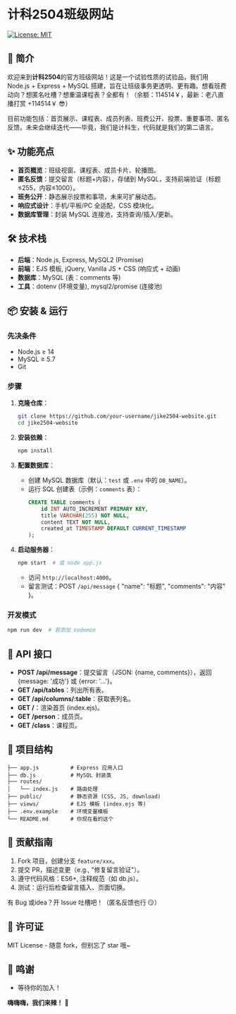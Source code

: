 # 计科2504班级网站

[![License: MIT](https://img.shields.io/badge/License-MIT-yellow.svg)](https://opensource.org/licenses/MIT)

## 🚀 简介

欢迎来到**计科2504**的官方班级网站！这是一个试验性质的试验品，我们用 Node.js + Express + MySQL 搭建，旨在让班级事务更透明、更有趣。想看班费动向？想匿名吐槽？想重温课程表？全都有！（余额：114514￥，最新：老八直播打赏 +114514￥ 😎）

目前功能包括：首页展示、课程表、成员列表、班费公开、投票、重要事项、匿名反馈。未来会继续迭代——毕竟，我们是计科生，代码就是我们的第二语言。

## ✨ 功能亮点

- **首页概览**：班级视窗、课程表、成员卡片、轮播图。
- **匿名反馈**：提交留言（标题+内容），存储到 MySQL，支持前端验证（标题≤255，内容≤1000）。
- **班务公开**：静态展示投票和事项，未来可扩展动态。
- **响应式设计**：手机/平板/PC 全适配，CSS 模块化。
- **数据库管理**：封装 MySQL 连接池，支持查询/插入/更新。

## 🛠️ 技术栈

- **后端**：Node.js, Express, MySQL2 (Promise)
- **前端**：EJS 模板, jQuery, Vanilla JS + CSS (响应式 + 动画)
- **数据库**：MySQL (表：comments 等)
- **工具**：dotenv (环境变量), mysql2/promise (连接池)

## 📦 安装 & 运行

### 先决条件
- Node.js ≥ 14
- MySQL ≥ 5.7
- Git

### 步骤
1. **克隆仓库**：
   ```bash
   git clone https://github.com/your-username/jike2504-website.git
   cd jike2504-website
   ```

2. **安装依赖**：
   ```bash
   npm install
   ```

3. **配置数据库**：
   - 创建 MySQL 数据库（默认：`test` 或 `.env` 中的 `DB_NAME`）。
   - 运行 SQL 创建表（示例：`comments` 表）：
     ```sql
     CREATE TABLE comments (
         id INT AUTO_INCREMENT PRIMARY KEY,
         title VARCHAR(255) NOT NULL,
         content TEXT NOT NULL,
         created_at TIMESTAMP DEFAULT CURRENT_TIMESTAMP
     );
     ```

4. **启动服务器**：
   ```bash
   npm start  # 或 node app.js
   ```
   - 访问 `http://localhost:4000`。
   - 留言测试：POST `/api/message` { "name": "标题", "comments": "内容" }。

### 开发模式
```bash
npm run dev  # 若添加 nodemon
```

## 🔌 API 接口

- **POST /api/message**：提交留言（JSON: {name, comments}），返回 {message: '成功'} 或 {error: '...'}。
- **GET /api/tables**：列出所有表。
- **GET /api/columns/:table**：获取表列名。
- **GET /**：渲染首页 (index.ejs)。
- **GET /person**：成员页。
- **GET /class**：课程页。

## 📁 项目结构

```
├── app.js          # Express 应用入口
├── db.js           # MySQL 封装类
├── routes/
│   └── index.js    # 路由处理
├── public/         # 静态资源 (CSS, JS, download)
├── views/          # EJS 模板 (index.ejs 等)
├── .env.example    # 环境变量模板
└── README.md       # 你现在看的这个
```

## 🤝 贡献指南

1. Fork 项目，创建分支 `feature/xxx`。
2. 提交 PR，描述变更（e.g., "修复留言验证"）。
3. 遵守代码风格：ES6+, 注释规范（如 db.js）。
4. 测试：运行后检查留言插入、页面切换。

有 Bug 或idea？开 Issue 吐槽吧！（匿名反馈也行 😏）

## 📄 许可证

MIT License - 随意 fork，但别忘了 star 哦~

## 🙌 鸣谢

- 等待你的加入！

**嗨嗨嗨，我们来辣！** 🚀
